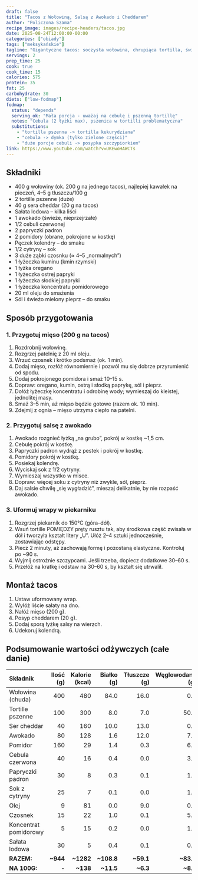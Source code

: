 ```yaml
---
draft: false
title: "Tacos z Wołowiną, Salsą z Awokado i Cheddarem"
author: "Policzona Szama"
recipe_image: images/recipe-headers/tacos.jpg
date: 2025-08-24T12:00:00-00:00
categories: ["obiady"]
tags: ["meksykańskie"]
tagline: "Gigantyczne tacos: soczysta wołowina, chrupiąca tortilla, świeża salsa i dużo cheddara."
servings: 2
prep_time: 25
cook: true
cook_time: 15
calories: 575
protein: 35
fat: 25
carbohydrate: 30
diets: ["low-fodmap"]
fodmap:
  status: "depends"
  serving_ok: "Mała porcja - uważaj na cebulę i pszenną tortillę"
  notes: "Cebula (2 łyżki max), pszenica w tortilli problematyczna"
  substitutions:
    - "tortilla pszenna -> tortilla kukurydziana"
    - "cebula -> dymka (tylko zielone części)"
    - "duże porcje cebuli -> posypka szczypiorkiem"
link: https://www.youtube.com/watch?v=UKEwoHAWCTs
---
```


## Składniki

- 400 g wołowiny (ok. 200 g na jednego tacos), najlepiej kawałek na pieczeń, 4–5 g tłuszczu/100 g
- 2 tortille pszenne (duże)
- 40 g sera cheddar (20 g na tacos)
- Sałata lodowa – kilka liści
- 1 awokado (świeże, nieprzejrzałe)
- 1/2 cebuli czerwonej
- 2 papryczki padron
- 2 pomidory (obrane, pokrojone w kostkę)
- Pęczek kolendry – do smaku
- 1/2 cytryny – sok
- 3 duże ząbki czosnku (≈ 4–5 „normalnych”)
- 1 łyżeczka kuminu (kmin rzymski)
- 1 łyżka oregano
- 1 łyżeczka ostrej papryki
- 1 łyżeczka słodkiej papryki
- 1 łyżeczka koncentratu pomidorowego
- 20 ml oleju do smażenia
- Sól i świeżo mielony pieprz – do smaku

## Sposób przygotowania

### 1. Przygotuj mięso (200 g na tacos)

1. Rozdrobnij wołowinę.
2. Rozgrzej patelnię z 20 ml oleju.
3. Wrzuć czosnek i krótko podsmaż (ok. 1 min).
4. Dodaj mięso, rozłóż równomiernie i pozwól mu się dobrze przyrumienić od spodu.
5. Dodaj pokrojonego pomidora i smaż 10–15 s.
6. Dopraw: oregano, kumin, ostrą i słodką paprykę, sól i pieprz.
7. Dołóż łyżeczkę koncentratu i odrobinę wody; wymieszaj do kleistej, jednolitej masy.
8. Smaż 3–5 min, aż mięso będzie gotowe (razem ok. 10 min).
9. Zdejmij z ognia – mięso utrzyma ciepło na patelni.


### 2. Przygotuj salsę z awokado

1. Awokado rozgnieć łyżką „na grubo”, pokrój w kostkę ~1,5 cm.
2. Cebulę pokrój w kostkę.
3. Papryczki padron wydrąż z pestek i pokrój w kostkę.
4. Pomidory pokrój w kostkę.
5. Posiekaj kolendrę.
6. Wyciskaj sok z 1/2 cytryny.
7. Wymieszaj wszystko w misce.
8. Dopraw: więcej soku z cytryny niż zwykle, sól, pieprz.
9. Daj salsie chwilę „się wygładzić”, mieszaj delikatnie, by nie rozpaść awokado.

### 3. Uformuj wrapy w piekarniku

1. Rozgrzej piekarnik do 150°C (góra–dół).
2. Wsuń tortille POMIĘDZY pręty rusztu tak, aby środkowa część zwisała w dół i tworzyła kształt litery „U”. Ułóż 2–4 sztuki jednocześnie, zostawiając odstępy.
3. Piecz 2 minuty, aż zachowają formę i pozostaną elastyczne. Kontroluj po ~90 s.
4. Wyjmij ostrożnie szczypcami. Jeśli trzeba, dopiecz dodatkowe 30–60 s.
5. Przełóż na kratkę i odstaw na 30–60 s, by kształt się utrwalił.


## Montaż tacos

1. Ustaw uformowany wrap.
2. Wyłóż liście sałaty na dno.
3. Nałóż mięso (200 g).
4. Posyp cheddarem (20 g).
5. Dodaj sporą łyżkę salsy na wierzch.
6. Udekoruj kolendrą.

## Podsumowanie wartości odżywczych (całe danie)

| Składnik | Ilość (g) | Kalorie (kcal) | Białko (g) | Tłuszcze (g) | Węglowodany (g) |
| :--- | ---: | ---: | ---: | ---: | ---: |
| Wołowina (chuda) | 400 | 480 | 84.0 | 16.0 | 0.0 |
| Tortille pszenne | 100 | 300 | 8.0 | 7.0 | 50.0 |
| Ser cheddar | 40 | 160 | 10.0 | 13.0 | 0.5 |
| Awokado | 80 | 128 | 1.6 | 12.0 | 7.2 |
| Pomidor | 160 | 29 | 1.4 | 0.3 | 6.2 |
| Cebula czerwona | 40 | 16 | 0.4 | 0.0 | 3.7 |
| Papryczki padron | 30 | 8 | 0.3 | 0.1 | 1.8 |
| Sok z cytryny | 25 | 7 | 0.1 | 0.0 | 1.7 |
| Olej | 9 | 81 | 0.0 | 9.0 | 0.0 |
| Czosnek | 15 | 22 | 1.0 | 0.1 | 5.0 |
| Koncentrat pomidorowy | 5 | 15 | 0.2 | 0.0 | 1.0 |
| Sałata lodowa | 30 | 5 | 0.4 | 0.1 | 0.9 |
| **RAZEM:** | **~944** | **~1282** | **~108.8** | **~59.1** | **~83.2** |
| **NA 100G:** | - | **~138** | **~11.5** | **~6.3** | **~8.8** |
